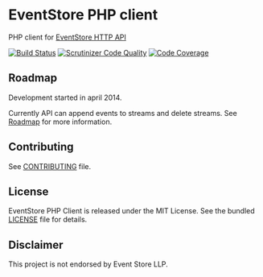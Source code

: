 EventStore PHP client
=====================

PHP client for [EventStore HTTP API](https://github.com/eventstore/eventstore/wiki/Getting-Started-HTTP)

[![Build Status](https://travis-ci.org/dbellettini/php-eventstore-client.svg?branch=master)](https://travis-ci.org/dbellettini/php-eventstore-client)
[![Scrutinizer Code Quality](https://scrutinizer-ci.com/g/dbellettini/php-eventstore-client/badges/quality-score.png?s=397d7e610dd7c8173a9d1f52c052453983ca692a)](https://scrutinizer-ci.com/g/dbellettini/php-eventstore-client/)
[![Code Coverage](https://scrutinizer-ci.com/g/dbellettini/php-eventstore-client/badges/coverage.png?s=8335119cc2a1087542fe50f80e2f1183e9f8640f)](https://scrutinizer-ci.com/g/dbellettini/php-eventstore-client/)

Roadmap
-------
Development started in april 2014.

Currently API can append events to streams and delete streams.
See [Roadmap](https://github.com/dbellettini/php-eventstore-client/wiki/Roadmap) for more information.

Contributing
------------

See [CONTRIBUTING](/CONTRIBUTING.md) file.


License
-------

EventStore PHP Client is released under the MIT License. See the bundled 
[LICENSE](/LICENSE) file for details.

Disclaimer
----------

This project is not endorsed by Event Store LLP.
